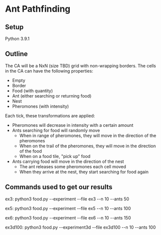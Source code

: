 # Ant Pathfinding

## Setup

Python 3.9.1

## Outline

The CA will be a NxN (size TBD) grid with non-wrapping borders.
The cells in the CA can have the following properties:
* Empty
* Border
* Food (with quantity)
* Ant (either searching or returning food)
* Nest
* Pheromones (with intensity)

Each tick, these transformations are applied:

* Pheromones will decrease in intensity with a certain amount
* Ants searching for food will randomly move
    * When in range of pheromones, they will move in the direction of the pheromones
    * When on the trail of the pheromones, they will move in the direction of the food
    * When on a food tile, "pick up" food
* Ants carrying food will move in the direction of the nest
    * The ant releases some pheromones each cell moved
    * When they arrive at the nest, they start searching for food again

## Commands used to get our results
ex3: python3 food.py --experiment --file ex3 --n 10 --ants 50

ex5: python3 food.py --experiment --file ex5 --n 10 --ants 100

ex6: python3 food.py --experiment --file ex6 --n 10 --ants 150

ex3d100: python3 food.py --experiment3d --file ex3d100 --n 10 --ants 100
